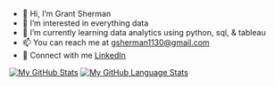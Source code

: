 - 👋 Hi, I’m Grant Sherman
- 👀 I’m interested in everything data
- 🌱 I’m currently learning data analytics using python, sql, & tableau
- 📫 You can reach me at gsherman1130@gmail.com
- 💬 Connect with me <a href="linkedin.com/in/grant--sherman">LinkedIn</a>




[![My GitHub Stats](https://github-readme-stats.vercel.app/api/?username=gsherm23&count_private=true&theme=tokyonight&showicons=true)]()
[![My GitHub Language Stats](https://github-readme-stats.vercel.app/api/top-langs/?username=gsherm23&langs_count=5&theme=tokyonight)]()
